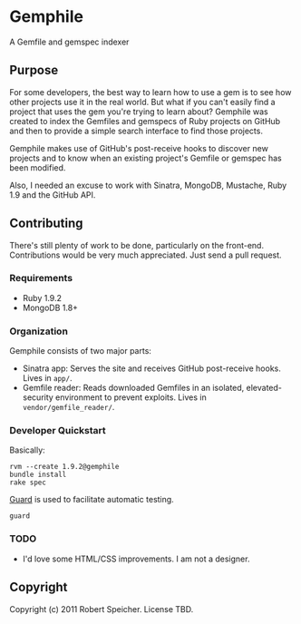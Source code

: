 # Gemphile

A Gemfile and gemspec indexer

## Purpose

For some developers, the best way to learn how to use a gem is to see how other
projects use it in the real world. But what if you can't easily find a project
that uses the gem you're trying to learn about? Gemphile was created to index
the Gemfiles and gemspecs of Ruby projects on GitHub and then to provide a
simple search interface to find those projects.

Gemphile makes use of GitHub's post-receive hooks to discover new projects and
to know when an existing project's Gemfile or gemspec has been modified.

Also, I needed an excuse to work with Sinatra, MongoDB, Mustache, Ruby 1.9 and
the GitHub API.

## Contributing

There's still plenty of work to be done, particularly on the front-end.
Contributions would be very much appreciated. Just send a pull request.

### Requirements

* Ruby 1.9.2
* MongoDB 1.8+

### Organization

Gemphile consists of two major parts:

* Sinatra app: Serves the site and receives GitHub post-receive hooks. Lives in
  `app/`.
* Gemfile reader: Reads downloaded Gemfiles in an isolated, elevated-security
  environment to prevent exploits. Lives in `vendor/gemfile_reader/`.

### Developer Quickstart

Basically:

    rvm --create 1.9.2@gemphile
    bundle install
    rake spec

[Guard](https://github.com/guard/guard) is used to facilitate automatic testing.

    guard

### TODO

* I'd love some HTML/CSS improvements. I am not a designer.

## Copyright

Copyright (c) 2011 Robert Speicher. License TBD.
